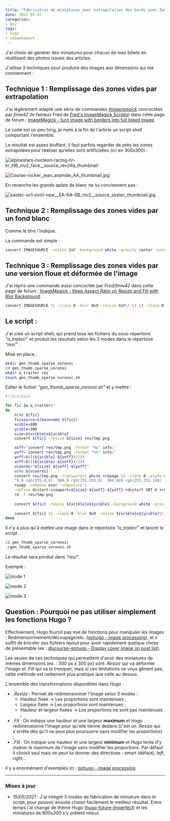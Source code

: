 ```yaml
---
title: "Fabrication de miniatures avec extrapolation des bords avec Imagemagick"
date: 2021-05-07
categories:
- dev
tags:
- hugo
- imagemagick
---
```


J'ai choisi de générer des miniatures pour chacun de mes billets en réutilisant des photos issues des articles. 

J'utilise 3 techniques pour produire des images aux dimensions qui me conviennent :

## Technique 1 : Remplissage des zones vides par extrapolation

J'ai légèrement adapté une série de commandes [_Imagemagick_](https://imagemagick.org/) concoctées par _fmw42_ (le fameux Fred de [Fred's ImageMagick Scripts](http://www.fmwconcepts.com/imagemagick/index.php)) dans cette page de forum  : [ImageMagick - turn image with borders into full bleed image](https://legacy.imagemagick.org/discourse-server/viewtopic.php?t=26928).

Le code est un peu long, je mets à la fin de l'article un script _shell_ comportant l'ensemble.

Le résultat est assez bluffant, il faut parfois regarder de près les zones extrapolées pour réaliser qu'elles sont artificielles (ici en 300x300) :

![alpinestars-nucleon-racing-hr-kr_HB_niv2_face__source_revzilla_thumbnail](alpinestars-nucleon-racing-hr-kr_HB_niv2_face__source_revzilla_thumbnail.jpg)

![Course-rocker_jean_aramide_AA_thumbnail.jpg](Course-rocker_jean_aramide_AA_thumbnail.jpg)


En revanche les grands aplats de blanc ne lui conviennent pas :

![sastec-sc1-evo1-new__EA-KA-SB_niv2__source_sastec_thumbnail.jpg](sastec-sc1-evo1-new__EA-KA-SB_niv2__source_sastec_thumbnail.jpg)


## Technique 2 : Remplissage des zones vides par un fond blanc

Comme le titre l'indique.

La commande est simple :

```sh
convert IMAGESOURCE -resize XxY -background white -gravity center -extent XxY IMAGECIBLE
```

## Technique 3 : Remplissage des zones vides par une version floue et déformée de l'image

J'ai repris une commande aussi concoctée par _Fred/fmw42_ dans cette page de forum : [ImageMagick - Keep Aspect Ratio on Resize and Fill with Blur Background](https://legacy.imagemagick.org/discourse-server/viewtopic.php?t=28035).

```sh
convert IMAGESOURCE \( -clone 0 -blur 0x9 -resize XxY\! \) \( -clone 0 -resize XxY \) -delete 0 -gravity center -compose over -composite  IMAGECIBLE
```



## Le script :

J'ai créé un script shell, qui prend tous les fichiers du sous-répertoire _"a_traiter/"_ et produit les résultats selon les 3 modes dans le répertoire _"res/"_ .

Mise en place :

```sh
mkdir gen_thumb_sparse_voronoi
cd gen_thumb_sparse_voronoi
mkdir a_traiter res
touch gen_thumb_sparse_voronoi.sh
```

Editer le fichier _"gen_thumb_sparse_voronoi.sh"_ et y mettre :


```sh
#!/bin/bash

for fic in a_traiter/*
do
	echo ${fic}
	ficsource=$(basename ${fic})
	xcible=800
	ycible=300
	size=${xcible}x${ycible}
	convert ${fic} -resize ${size} res/tmp.png 

	xoff=`convert res/tmp.png -format "%w" info:`
	yoff=`convert res/tmp.png -format "%h" info:`
	yoff=$(((${ycible}-${yoff})/2))
	xoff=$(((${xcible}-${xoff})/2))
	vcoords="${size}-${xoff}-${yoff}"
	echo ${vcoords}
	convert res/tmp.png -transparent white +repage \( -clone 0 -alpha off -sparse-color Voronoi \
	"9,9 rgb(255,8,8)  969,9 rgb(255,255,8)  969,669 rgb(255,255,248)  9,669 rgb(255,248,248)" \) \
	+swap -compose over -composite \
	-define distort:viewport=${size}-${xoff}-${yoff} +distort SRT 0 +repage res/${ficsource}.mode1.jpg
	rm -f res/tmp.png
	
	convert ${fic} -resize ${xcible}x${ycible} -background white -gravity center -extent ${xcible}x${ycible} res/${ficsource}.mode2.jpg
	
	convert ${fic} \( -clone 0 -blur 0x9 -resize ${xcible}x${ycible}\! \) \( -clone 0 -resize ${xcible}x${ycible} \) -delete 0 -gravity center -compose over -composite res/${ficsource}.mode3.jpg
done
```

Il n'y a plus qu'à mettre une image dans le répertoire _"a_traiter/"_ et lancer le script :

```sh
cd gen_thumb_sparse_voronoi/
./gen_thumb_sparse_voronoi.sh
```

Le résultat sera produit dans _"res/"_.

Exemple :

![mode 1](sastec-sc1-06evo-new__EB-KB_niv2__vs__esquad_hilon_EA-KA-SA_niv1.jpg.mode1.jpg)

![mode 2](sastec-sc1-06evo-new__EB-KB_niv2__vs__esquad_hilon_EA-KA-SA_niv1.jpg.mode2.jpg)

![mode 3](sastec-sc1-06evo-new__EB-KB_niv2__vs__esquad_hilon_EA-KA-SA_niv1.jpg.mode3.jpg)



## Question : Pourquoi ne pas utiliser simplement les fonctions Hugo ?

Effectivement, Hugo fournit pas mal de fonctions pour manipuler les images : Redimensionnement/découpage/etc. ([gohugo - image processing](https://gohugo.io/content-management/image-processing/)), et il suffit de bricoler ses fichiers _layout_ pour avoir rapidement quelque chose de présentable (ex : [discourse-gohugo - Display cover image on post list](https://discourse.gohugo.io/t/solved-display-cover-image-on-post-list/13141/2)).

Les seules de ces techniques qui permettent d'avoir des miniatures de mêmes dimensions (ex. : 300 px x 300 px) sont _.Resize_ qui va déformer l'image et _.Fill_ qui va la tronquer, mais si ces limitations ne vous gênent pas, cette méthode est nettement plus pratique que celle au dessus.


L'ensemble des transformations disponibles dans _Hugo_ :

- _.Resize_ : Permet de redimensionner l'image selon 3 modes :
    - Hauteur fixée -> Les proportions sont maintenues ;
    - Largeur fixée -> Les proportions sont maintenues ;
    - Hauteur et largeur fixées -> Les proportions ne sont pas maintenues ;
- _.Fit_ : On indique une hauteur et une largeur **maximum** et Hugo redimensionne l'image pour qu'elle tienne dedans (c'est un _.Resize_ qui s'arrête dès qu'il ne peut plus poursuivre sans modifier les proportions) ;
- _.Fill_ : On indique une hauteur et une largeur **minimum** et Hugo tente d'y insérer le maximum de l'image sans modifier les proportions. Par défaut il choisit seul mais on peut lui donner des directives : _smart_ (défaut), _left_, _right_...

Il y a énormément d'exemples ici : [gohugo - image processing](https://gohugo.io/content-management/image-processing/)


---

### Mises à jour

- *15/05/2021 :* J'ai intégré 3 modes de fabrication de miniature dans le script, pour pouvoir ensuite choisir facilement le meilleur résultat.
Entre temps j'ai changé de thème Hugo ([hugo-future-imperfect](https://github.com/statnmap/hugo-future-imperfect)) et les miniatures de 800x300 s'y prêtent mieux.





